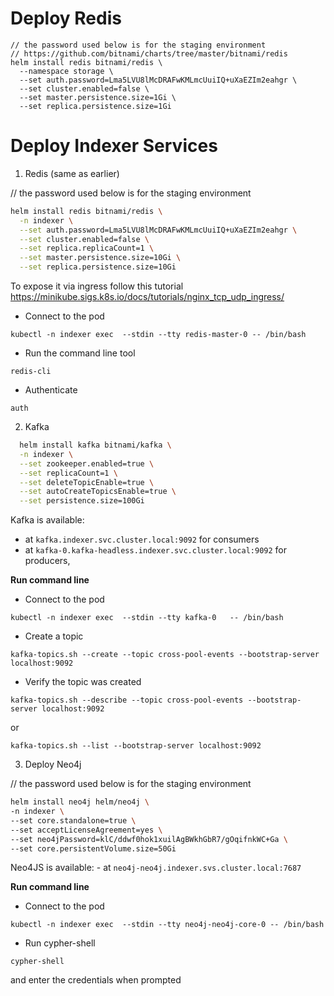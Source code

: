 Deploy Redis
===
```
// the password used below is for the staging environment
// https://github.com/bitnami/charts/tree/master/bitnami/redis
helm install redis bitnami/redis \
  --namespace storage \
  --set auth.password=Lma5LVU8lMcDRAFwKMLmcUuiIQ+uXaEZIm2eahgr \
  --set cluster.enabled=false \
  --set master.persistence.size=1Gi \
  --set replica.persistence.size=1Gi
```


Deploy Indexer Services
===
1. Redis (same as earlier)

// the password used below is for the staging environment
```bash
helm install redis bitnami/redis \
  -n indexer \
  --set auth.password=Lma5LVU8lMcDRAFwKMLmcUuiIQ+uXaEZIm2eahgr \
  --set cluster.enabled=false \
  --set replica.replicaCount=1 \
  --set master.persistence.size=10Gi \
  --set replica.persistence.size=10Gi
```

To expose it via ingress follow this tutorial https://minikube.sigs.k8s.io/docs/tutorials/nginx_tcp_udp_ingress/

- Connect to the pod

`kubectl -n indexer exec  --stdin --tty redis-master-0 -- /bin/bash`

- Run the command line tool

`redis-cli`

- Authenticate

`auth`


2. Kafka

  ```bash
    helm install kafka bitnami/kafka \
    -n indexer \
    --set zookeeper.enabled=true \
    --set replicaCount=1 \
    --set deleteTopicEnable=true \
    --set autoCreateTopicsEnable=true \
    --set persistence.size=100Gi
  ```

  Kafka is available:
  - at `kafka.indexer.svc.cluster.local:9092` for consumers
  - at `kafka-0.kafka-headless.indexer.svc.cluster.local:9092` for producers,

**Run command line**

- Connect to the pod

`kubectl -n indexer exec  --stdin --tty kafka-0   -- /bin/bash`

- Create a topic

`kafka-topics.sh --create --topic cross-pool-events --bootstrap-server localhost:9092`

- Verify the topic was created

`kafka-topics.sh --describe --topic cross-pool-events --bootstrap-server localhost:9092`

or 

`kafka-topics.sh --list --bootstrap-server localhost:9092`

3. Deploy Neo4j

  // the password used below is for the staging environment
  ```bash
  helm install neo4j helm/neo4j \
  -n indexer \
  --set core.standalone=true \
  --set acceptLicenseAgreement=yes \
  --set neo4jPassword=klC/ddwf0hok1xuilAgBWkhGbR7/gOqifnkWC+Ga \
  --set core.persistentVolume.size=50Gi
  ```

  Neo4JS is available:
    - at `neo4j-neo4j.indexer.svs.cluster.local:7687`

**Run command line**

- Connect to the pod

`kubectl -n indexer exec  --stdin --tty neo4j-neo4j-core-0 -- /bin/bash`

- Run cypher-shell

`cypher-shell`

and enter the credentials when prompted
